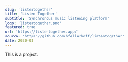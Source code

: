 ```yaml
---
slug: 'listentogether'
title: 'Listen Together'
subtitle: 'Synchronous music listening platform'
logo: 'listentogether.png'
featured: true
url: 'https://listentogether.app/'
source: 'https://github.com/hfellerhoff/listentogether'
date: 2020-08
---
```


This is a project.
